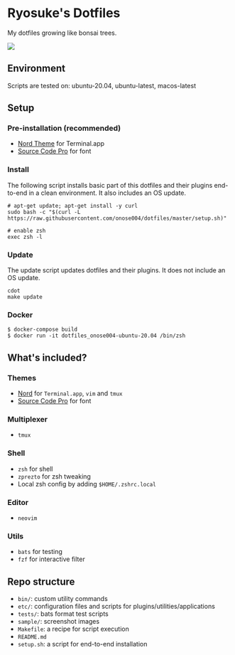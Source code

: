 Ryosuke's Dotfiles
===

My dotfiles growing like bonsai trees.

![](./sample/terminal.png)

## Environment

Scripts are tested on:
ubuntu-20.04, ubuntu-latest, macos-latest

## Setup

### Pre-installation (recommended)

- [Nord Theme](https://github.com/arcticicestudio/nord-terminal-app) for Terminal.app
- [Source Code Pro](https://adobe-fonts.github.io/source-code-pro/) for font

### Install

The following script installs basic part of this dotfiles and their plugins
end-to-end in a clean environment.
It also includes an OS update.

```
# apt-get update; apt-get install -y curl
sudo bash -c "$(curl -L https://raw.githubusercontent.com/onose004/dotfiles/master/setup.sh)"

# enable zsh
exec zsh -l
```

### Update

The update script updates dotfiles and their plugins.
It does not include an OS update.

```
cdot
make update
```

### Docker

```
$ docker-compose build
$ docker run -it dotfiles_onose004-ubuntu-20.04 /bin/zsh
```

## What's included?

### Themes
- [Nord](https://www.nordtheme.com/) for `Terminal.app`, `vim` and `tmux`
- [Source Code Pro](https://adobe-fonts.github.io/source-code-pro/) for font

### Multiplexer
- `tmux`

### Shell
- `zsh` for shell
- `zprezto` for zsh tweaking
- Local zsh config by adding `$HOME/.zshrc.local`

### Editor
- `neovim`

### Utils
- `bats` for testing
- `fzf` for interactive filter

## Repo structure

* `bin/`: custom utility commands
* `etc/`: configuration files and scripts for plugins/utilities/applications
* `tests/`: bats format test scripts
* `sample/`: screenshot images
* `Makefile`: a recipe for script execution
* `README.md`
* `setup.sh`: a script for end-to-end installation
